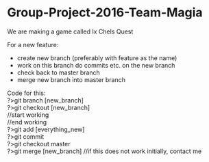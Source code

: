 # Group-Project-2016-Team-Magia
We are making  a game called Ix Chels Quest

For a new feature:
 - create new branch (preferably with feature as the name)
 - work on this branch do commits etc. on the new branch
 - check back to master branch 
 - merge new branch into master branch

Code for this:
 <br>?>git branch [new_branch]
 <br>?>git checkout [new_branch]
 <br>//start working
 <br>//end working
 <br>?>git add [everything_new]
 <br>?>git commit
 <br>?>git checkout master
 <br>?>git merge [new_branch] //if this does not work initially, contact me
